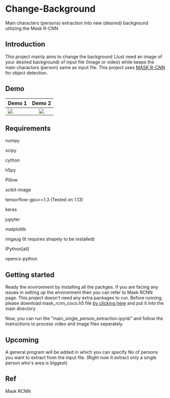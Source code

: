 # Change-Background
Main characters (persons) extraction into new (desired) background utilizing the Mask R-CNN

## Introduction
This project mainly aims to change the background (Just need an image of your desired background) of input file (Image or video) 
while keeps the main charactors (person) same as input file.
This project uses [MASK R-CNN](https://github.com/matterport/Mask_RCNN) for object detection.
## Demo

| Demo 1        | Demo 2           |
| ------------- |:-------------:|
| <img src = 'demo_results/video_result_1.gif'>     | <img src = 'demo_results/video_result_2.gif'> |

## Requirements
numpy

scipy

cython

h5py

Pillow

scikit-image

tensorflow-gpu>=1.3 (Tested on 1.13)

keras

jupyter

matplotlib

imgaug (It requires shapely to be installed)

IPython[all]

opencv-python

## Getting started
Ready the environment by installing all the packges. If you are facing any issues in setting up the environment then you can refer to 
Mask RCNN page. This project doesn't need any extra packages to run.
Before running, please download mask_rcnn_coco.h5 file [by clicking here](https://github.com/matterport/Mask_RCNN/releases/download/v2.0/mask_rcnn_coco.h5) and put it into the main directory

Now, you can run the "main_single_person_extraction.ipynb" and follow the Instructions to process video and image files separately.

## Upcoming
A general program will be added in which you can specify No of persons you want to extract from the input file. 
(Right now It extract only a single person who's area is biggest)

## Ref
Mask RCNN
